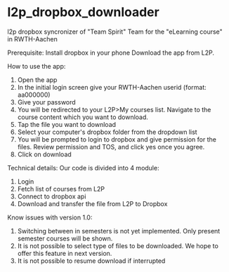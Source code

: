 l2p_dropbox_downloader
======================
l2p dropbox syncronizer of "Team Spirit" Team for the "eLearning course" in RWTH-Aachen

Prerequisite:
Install dropbox in your phone
Download the app from L2P.

How to use the app:
1. Open the app
2. In the initial login screen give your RWTH-Aachen userid (format: aa000000)
3. Give your password
4. You will be redirected to your L2P>My courses list. Navigate to the course content which you want to download.
5. Tap the file you want to download
6. Select your computer's dropbox folder from the dropdown list
7. You will be prompted to login to dropbox and give permission for the files. Review permission and TOS, and click yes once you agree.
8. Click on download

Technical details:
Our code is divided into 4 module:
1. Login
2. Fetch list of courses from L2P
3. Connect to dropbox api
4. Download and transfer the file from L2P to Dropbox

Know issues with version 1.0:
1. Switching between in semesters is not yet implemented. Only present semester courses will be shown.
2. It is not possible to select type of files to be downloaded. We hope to offer this feature in next version.
3. It is not possible to resume download if interrupted